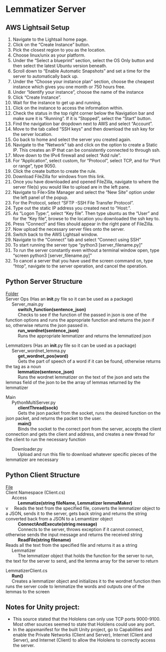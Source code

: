 # Lemmatizer Server
## AWS Lightsail Setup
1. Navigate to the Lightsail home page.
2. Click on the “Create Instance” button.
3. Pick the closest region to you as the location.
4. Choose linux/unix as your platform.
5. Under the “Select a blueprint” section, select the OS Only button and then select the latest Ubuntu version beneath.
6. Scroll down to “Enable Automatic Snapshots” and set a time for the server to automatically back up.
7. Under the “Choose your instance plan” section, choose the cheapest instance which gives you one month or 750 hours free.
8. Under “Identify your instance”, choose the name of the instance
9. Click “Create Instance”.
10. Wait for the instance to get up and running.
11. Click on the instance to access the information within.
12. Check the status in the top right corner below the Navigation bar and make sure it is “Running”. If it is “Stopped”, select the “Start” button.
13. Find the navigation bar dropdown next to AWS and select “Account”.
14. Move to the tab called “SSH keys” and then download the ssh key for the server location.
15. Go back to home and select the server you created again.
16. Navigate to the “Network” tab and click on the option to create a Static IP. This creates an IP that can be consistently connected to through ssh.
17. Move down to the IPv4 firewall and select “Add rule”.
18. For “Application”, select custom, for “Protocol”, select TCP, and for “Port or range”, type 9050.
19. Click the create button to create the rule.
20. Download FileZilla for windows from this link.
21. Once you have downloaded and opened FileZilla, navigate to where the server file(s) you would like to upload are in the left pane.
22. Navigate to File>Site Manager and select the “New Site” option under the left panel of the popup.
23. For the Protocol, select “SFTP -SSH File Transfer Protocol”.
24. Type out the static IP address you created next to “Host:”.
25. As “Logon Type:”, select “Key file”. Then type ubuntu as the “User” and for the “Key file”, browse to the location you downloaded the ssh key to.
26. Press “Connect” and files should appear in the right pane of FileZilla.
27. Now upload the necessary server files onto the server.
28. Switch back to the AWS Lightsail window.
29. Navigate to the “Connect” tab and select “Connect using SSH”
30. To start running the server type “python3 [server_filename.py]”
31. To run the server constantly even without a terminal window open, type “screen python3 [server_filename.py]”
32. To cancel a server that you have used the screen command on, type “htop”, navigate to the server operation, and cancel the operation.

## Python Server Structure  
<ins>Folder</ins>  
Server Ops (Has an __init__.py file so it can be used as a package)  
&nbsp;&nbsp;&nbsp;&nbsp;&nbsp;Server_main.py  
&nbsp;&nbsp;&nbsp;&nbsp;&nbsp;&nbsp;&nbsp;&nbsp;&nbsp;&nbsp;**switch_function(sentence_json)**  
&nbsp;&nbsp;&nbsp;&nbsp;&nbsp;&nbsp;&nbsp;&nbsp;&nbsp;&nbsp;Checks to see if the function of the passed in json is one of the function options and runs the appropriate function and returns the json if so, otherwise returns the json passed in.  
&nbsp;&nbsp;&nbsp;&nbsp;&nbsp;&nbsp;&nbsp;&nbsp;&nbsp;&nbsp;**run_wordnet(sentence_json)**  
&nbsp;&nbsp;&nbsp;&nbsp;&nbsp;&nbsp;&nbsp;&nbsp;&nbsp;&nbsp;Runs the appropriate lemmatizer and returns the lemmatized json  

Lemmatizers (Has an __init__.py file so it can be used as a package)  
&nbsp;&nbsp;&nbsp;&nbsp;&nbsp;Server_wordnet_lemma.py  
&nbsp;&nbsp;&nbsp;&nbsp;&nbsp;&nbsp;&nbsp;&nbsp;&nbsp;&nbsp;**get_wordnet_pos(word)**  
&nbsp;&nbsp;&nbsp;&nbsp;&nbsp;&nbsp;&nbsp;&nbsp;&nbsp;&nbsp;Gets the part of speech of a word if it can be found, otherwise returns the tag as a noun  
&nbsp;&nbsp;&nbsp;&nbsp;&nbsp;&nbsp;&nbsp;&nbsp;&nbsp;&nbsp;**lemmatize(sentence_json)**  
&nbsp;&nbsp;&nbsp;&nbsp;&nbsp;&nbsp;&nbsp;&nbsp;&nbsp;&nbsp;Runs the wordnet lemmatizer on the text of the json and sets the lemmas field of the json to be the array of lemmas returned by the lemmatizer  

Main  
&nbsp;&nbsp;&nbsp;&nbsp;&nbsp;PythonMultiServer.py  
&nbsp;&nbsp;&nbsp;&nbsp;&nbsp;&nbsp;&nbsp;&nbsp;&nbsp;&nbsp;**clientThread(sock)**  
&nbsp;&nbsp;&nbsp;&nbsp;&nbsp;&nbsp;&nbsp;&nbsp;&nbsp;&nbsp;Gets the json packet from the socket, runs the desired function on the json packet, and returns the packet to the user.  
&nbsp;&nbsp;&nbsp;&nbsp;&nbsp;&nbsp;&nbsp;&nbsp;&nbsp;&nbsp;**main()**  
&nbsp;&nbsp;&nbsp;&nbsp;&nbsp;&nbsp;&nbsp;&nbsp;&nbsp;&nbsp;Binds the socket to the correct port from the server, accepts the client connection and gets the client and address, and creates a new thread for the client to run the necessary function  

&nbsp;&nbsp;&nbsp;&nbsp;&nbsp;Downloader.py  
&nbsp;&nbsp;&nbsp;&nbsp;&nbsp;&nbsp;&nbsp;&nbsp;&nbsp;&nbsp;Upload and run this file to download whatever specific pieces of the lemmatizer are necessary  

## Python Client Structure  
<ins>File</ins>  
Client Namespace (Client.cs)  
&nbsp;&nbsp;&nbsp;&nbsp;&nbsp;Access  
&nbsp;&nbsp;&nbsp;&nbsp;&nbsp;&nbsp;&nbsp;&nbsp;&nbsp;&nbsp;**Lemmatize(string fileName, Lemmatizer lemmaMaker)**  
v&nbsp;&nbsp;&nbsp;&nbsp;&nbsp;Reads the text from the specified file, converts the lemmatizer object to a JSON, sends it to the server, gets back string and returns the string converted back from a JSON to a Lemamtizer object  
&nbsp;&nbsp;&nbsp;&nbsp;&nbsp;&nbsp;&nbsp;&nbsp;&nbsp;&nbsp;**ConnectAndExecute(string message)**  
&nbsp;&nbsp;&nbsp;&nbsp;&nbsp;&nbsp;&nbsp;&nbsp;&nbsp;&nbsp;Connects to the server, throws exception if it cannot connect, otherwise sends the input message and returns the received string  
&nbsp;&nbsp;&nbsp;&nbsp;&nbsp;&nbsp;&nbsp;&nbsp;&nbsp;&nbsp;**ReadFile(string filename)**  
Reads all the text from the specified file and returns it as a string  
&nbsp;&nbsp;&nbsp;&nbsp;&nbsp;Lemmatizer  
&nbsp;&nbsp;&nbsp;&nbsp;&nbsp;&nbsp;&nbsp;&nbsp;&nbsp;&nbsp;The lemmatizer object that holds the function for the server to run, the text for the server to send, and the lemma array for the server to return  

LemmatizerClient.cs  
&nbsp;&nbsp;&nbsp;&nbsp;&nbsp;**Run()**  
&nbsp;&nbsp;&nbsp;&nbsp;&nbsp;Creates a lemmatizer object and initializes it to the wordnet function then runs the server code to lemmatize the words and outputs one of the lemmas to the screen  

## Notes for Unity project:  
* This source stated that the Hololens can only use TCP ports 9000-9100. Most other sources seemed to state that Hololens could use any port.  
* In the appxmanifest for the built Unity project, go to Capabilities and enable the Private Networks (Client and Server), Internet (Client and Server), and Internet (Client) to allow the Hololens to correctly access the server.  
